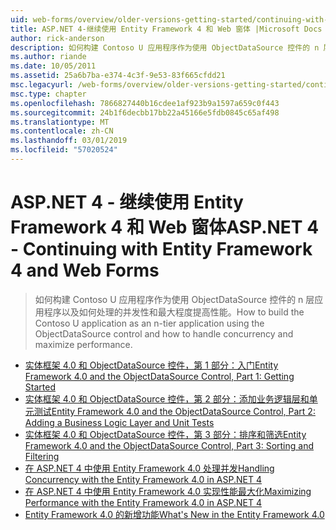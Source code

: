 ```yaml
---
uid: web-forms/overview/older-versions-getting-started/continuing-with-ef/index
title: ASP.NET 4-继续使用 Entity Framework 4 和 Web 窗体 |Microsoft Docs
author: rick-anderson
description: 如何构建 Contoso U 应用程序作为使用 ObjectDataSource 控件的 n 层应用程序以及如何处理的并发性和最大程度提高性能。
ms.author: riande
ms.date: 10/05/2011
ms.assetid: 25a6b7ba-e374-4c3f-9e53-83f665cfdd21
msc.legacyurl: /web-forms/overview/older-versions-getting-started/continuing-with-ef
msc.type: chapter
ms.openlocfilehash: 7866827440b16cdee1af923b9a1597a659c0f443
ms.sourcegitcommit: 24b1f6decbb17bb22a45166e5fdb0845c65af498
ms.translationtype: MT
ms.contentlocale: zh-CN
ms.lasthandoff: 03/01/2019
ms.locfileid: "57020524"
---
```

<a name="aspnet-4---continuing-with-entity-framework-4-and-web-forms"></a><span data-ttu-id="e2009-103">ASP.NET 4 - 继续使用 Entity Framework 4 和 Web 窗体</span><span class="sxs-lookup"><span data-stu-id="e2009-103">ASP.NET 4 - Continuing with Entity Framework 4 and Web Forms</span></span>
====================
> <span data-ttu-id="e2009-104">如何构建 Contoso U 应用程序作为使用 ObjectDataSource 控件的 n 层应用程序以及如何处理的并发性和最大程度提高性能。</span><span class="sxs-lookup"><span data-stu-id="e2009-104">How to build the Contoso U application as an n-tier application using the ObjectDataSource control and how to handle concurrency and maximize performance.</span></span>


- [<span data-ttu-id="e2009-105">实体框架 4.0 和 ObjectDataSource 控件，第 1 部分：入门</span><span class="sxs-lookup"><span data-stu-id="e2009-105">Entity Framework 4.0 and the ObjectDataSource Control, Part 1: Getting Started</span></span>](using-the-entity-framework-and-the-objectdatasource-control-part-1-getting-started.md)
- [<span data-ttu-id="e2009-106">实体框架 4.0 和 ObjectDataSource 控件，第 2 部分：添加业务逻辑层和单元测试</span><span class="sxs-lookup"><span data-stu-id="e2009-106">Entity Framework 4.0 and the ObjectDataSource Control, Part 2: Adding a Business Logic Layer and Unit Tests</span></span>](using-the-entity-framework-and-the-objectdatasource-control-part-2-adding-a-business-logic-layer-and-unit-tests.md)
- [<span data-ttu-id="e2009-107">实体框架 4.0 和 ObjectDataSource 控件，第 3 部分：排序和筛选</span><span class="sxs-lookup"><span data-stu-id="e2009-107">Entity Framework 4.0 and the ObjectDataSource Control, Part 3: Sorting and Filtering</span></span>](using-the-entity-framework-and-the-objectdatasource-control-part-3-sorting-and-filtering.md)
- [<span data-ttu-id="e2009-108">在 ASP.NET 4 中使用 Entity Framework 4.0 处理并发</span><span class="sxs-lookup"><span data-stu-id="e2009-108">Handling Concurrency with the Entity Framework 4.0 in ASP.NET 4</span></span>](handling-concurrency-with-the-entity-framework-in-an-asp-net-web-application.md)
- [<span data-ttu-id="e2009-109">在 ASP.NET 4 中使用 Entity Framework 4.0 实现性能最大化</span><span class="sxs-lookup"><span data-stu-id="e2009-109">Maximizing Performance with the Entity Framework 4.0 in ASP.NET 4</span></span>](maximizing-performance-with-the-entity-framework-in-an-asp-net-web-application.md)
- [<span data-ttu-id="e2009-110">Entity Framework 4.0 的新增功能</span><span class="sxs-lookup"><span data-stu-id="e2009-110">What's New in the Entity Framework 4.0</span></span>](what-s-new-in-the-entity-framework-4.md)
